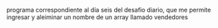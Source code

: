 programa correspondiente al día seis del desafio diario, que me permite ingresar y aleiminar un nombre de un array llamado vendedores
